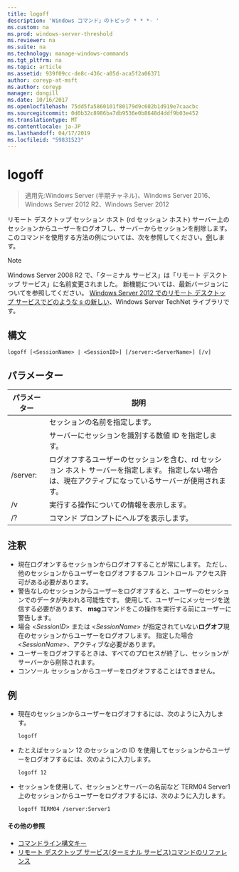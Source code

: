 ```yaml
---
title: logoff
description: 'Windows コマンド」のトピック * * *- '
ms.custom: na
ms.prod: windows-server-threshold
ms.reviewer: na
ms.suite: na
ms.technology: manage-windows-commands
ms.tgt_pltfrm: na
ms.topic: article
ms.assetid: 939f09cc-de8c-436c-a05d-aca5f2a06371
author: coreyp-at-msft
ms.author: coreyp
manager: dongill
ms.date: 10/16/2017
ms.openlocfilehash: 75dd5fa5860101f80179d9c602b1d919e7caacbc
ms.sourcegitcommit: 0d0b32c8986ba7db9536e0b8648d4ddf9b03e452
ms.translationtype: MT
ms.contentlocale: ja-JP
ms.lasthandoff: 04/17/2019
ms.locfileid: "59831523"
---
```

# <a name="logoff"></a>logoff

>適用先:Windows Server (半期チャネル)、Windows Server 2016、Windows Server 2012 R2、Windows Server 2012

リモート デスクトップ セッション ホスト (rd セッション ホスト) サーバー上のセッションからユーザーをログオフし、サーバーからセッションを削除します。
このコマンドを使用する方法の例については、次を参照してください。[例](#BKMK_examples)します。

> [!NOTE]
> Windows Server 2008 R2 で、「ターミナル サービス」は「リモート デスクトップ サービス」に名前変更されました。 新機能については、最新バージョンについてを参照してください。 [Windows Server 2012 でのリモート デスクトップ サービスでどのような s の新しい](https://technet.microsoft.com/library/hh831527)、Windows Server TechNet ライブラリです。

## <a name="syntax"></a>構文
```
logoff [<SessionName> | <SessionID>] [/server:<ServerName>] [/v]
```
## <a name="parameters"></a>パラメーター
|パラメーター|説明|
|-------|--------|
|<SessionName>|セッションの名前を指定します。|
|<SessionID>|サーバーにセッションを識別する数値 ID を指定します。|
|/server:<ServerName>|ログオフするユーザーのセッションを含む、rd セッション ホスト サーバーを指定します。 指定しない場合は、現在アクティブになっているサーバーが使用されます。|
|/v|実行する操作についての情報を表示します。|
|/?|コマンド プロンプトにヘルプを表示します。|
## <a name="remarks"></a>注釈
-   現在ログオンするセッションからログオフすることが常にします。 ただし、他のセッションからユーザーをログオフするフル コントロール アクセス許可がある必要があります。
-   警告なしのセッションからユーザーをログオフすると、ユーザーのセッションでのデータが失われる可能性です。 使用して、ユーザーにメッセージを送信する必要があります、 **msg**コマンドをこの操作を実行する前にユーザーに警告します。
-   場合 <*SessionID*> または <*SessionName*> が指定されていない**ログオフ**現在のセッションからユーザーをログオフします。 指定した場合 <*SessionName*>、アクティブな必要があります。
-   ユーザーをログオフするときは、すべてのプロセスが終了し、セッションがサーバーから削除されます。
-   コンソール セッションからユーザーをログオフすることはできません。
## <a name="BKMK_examples"></a>例
-   現在のセッションからユーザーをログオフするには、次のように入力します。
    ```
    logoff
    ```
-   たとえばセッション 12 のセッションの ID を使用してセッションからユーザーをログオフするには、次のように入力します。
    ```
    logoff 12
    ```
-   セッションを使用して、セッションとサーバーの名前など TERM04 Server1 上のセッションからユーザーをログオフするには、次のように入力します。
    ```
    logoff TERM04 /server:Server1
    ```
    
#### <a name="additional-references"></a>その他の参照
-   [コマンドライン構文キー](command-line-syntax-key.md)
-   [リモート デスクトップ サービス&#40;ターミナル サービス&#41;コマンドのリファレンス](remote-desktop-services-terminal-services-command-reference.md)
